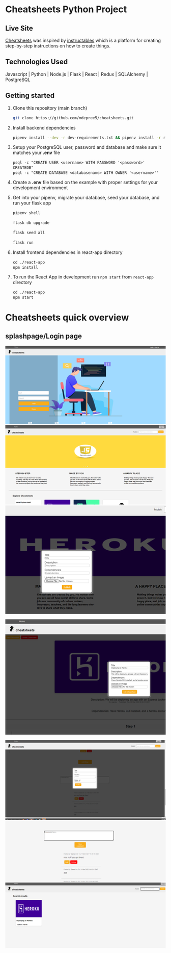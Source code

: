 # Cheatsheets Python Project

## Live Site
[Cheatsheets](https://cheatsheets-group-project.herokuapp.com/) was inspired by [instructables](https://www.instructables.com/) which is a platform for creating step-by-step instructions on how to create things.

## Technologies Used
Javascript | Python | Node.js | Flask | React | Redux | SQLAlchemy | PostgreSQL

## Getting started

1. Clone this repository (main branch)

   ```bash
   git clone https://github.com/mdepree5/cheatsheets.git
   ```

2. Install backend dependencies

      ```bash
      pipenv install --dev -r dev-requirements.txt && pipenv install -r requirements.txt
      ```


3. Setup your PostgreSQL user, password and database and make sure it matches your **.env** file
   ```
   psql -c "CREATE USER <username> WITH PASSWORD '<password>' CREATEDB"
   psql -c "CREATE DATABASE <databasename> WITH OWNER '<username>'"
   ```

4. Create a **.env** file based on the example with proper settings for your
   development environment

5. Get into your pipenv, migrate your database, seed your database, and run your flask app

   ```bash
   pipenv shell
   ```

   ```bash
   flask db upgrade
   ```

   ```bash
   flask seed all
   ```

   ```bash
   flask run
   ```

6. Install frontend dependencies in react-app directory
   ```
   cd ./react-app
   npm install
   ```

7. To run the React App in development run ```npm start``` from ```react-app``` directory
   ```
   cd ./react-app
   npm start
   ```

# Cheatsheets quick overview

## splashpage/Login page
![Login Page](./images/login.PNG)
![Homepage](./images/homepage.PNG)
![Publish](./images/publish_modal.PNG)

![editCheatSheet](./images/edit_modal.PNG)

![addStep](./images/addstep_modal.PNG)
![Comments](./images/comments.PNG)
![search](./images/search.PNG)
